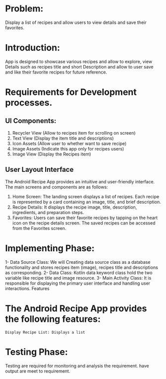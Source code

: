 # Problem:

Display a list of recipes and allow users to view details and save their favorites.

# Introduction:

App is designed to showcase various recipes and allow to explore, view Details such as recipes title and short Description
and allow to user save and like their favorite recipes for future reference.

# Requirements for Development processes.

## Ul Components:

1. Recycler View (Allow to recipes item for scrolling on screen)
2.	Text View (Display the item title and descriptions)
3.	Icon Assets (Allow user to whether want to save recipe)
4.	Image Assets (Indicate this app only for recipes users)
5.	Image View (Display the Recipes item)

## User Layout Interface
 
The Android Recipe App provides an intuitive and user-friendly interface. The main screens and components are as follows:

1. Home Screen: The landing screen displays a list of recipes. Each recipe is represented by a card containing an image, title, and brief description.
2. Recipe Details: It displays the recipe image, title, description, ingredients, and preparation steps.
3. Favorites: Users can save their favorite recipes by tapping on the heart icon on the recipe details screen. 
   The saved recipes can be accessed from the Favorites screen.

# Implementing Phase:

1-	Data Source Class:
          We will Creating data source class as a database functionality and stores recipes item (image), recipes title 
          and descriptions as corresponding.
2-	Data Class:
           Kotlin data keyword class hold the two variable like recipe title and image resource.
3-	Main Activity Class:
          It is responsible for displaying the primary user interface and handling user interactions.
          Features

# The Android Recipe App provides the following features:
	Display Recipe List: Displays a list

# Testing Phase:

Testing are required for monitoring and analysis the requirement. have output are meet to requirement. 

